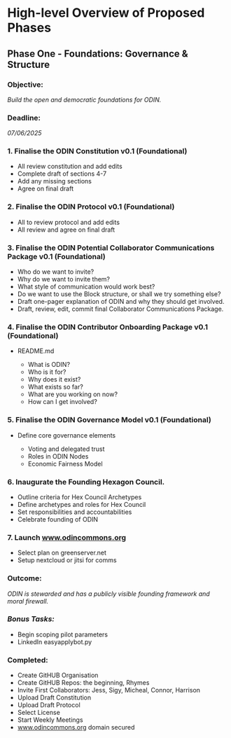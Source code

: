 # High-level Overview of Proposed Phases

## Phase One - Foundations: Governance & Structure

### **Objective**:

_Build the open and democratic foundations for ODIN._

### **Deadline:**

_07/06/2025_

### 1. Finalise the ODIN Constitution v0.1 (Foundational)

- All review constitution and add edits
- Complete draft of sections 4-7
- Add any missing sections
- Agree on final draft

### 2. Finalise the ODIN Protocol v0.1 (Foundational)

- All to review protocol and add edits
- All review and agree on final draft

### 3. Finalise the ODIN Potential Collaborator Communications Package v0.1 (Foundational)

- Who do we want to invite?
- Why do we want to invite them?
- What style of communication would work best?
- Do we want to use the Block structure, or shall we try something else?
- Draft one-pager explanation of ODIN and why they should get involved.
- Draft, review, edit, commit final Collaborator Communications Package.

### 4. Finalise the ODIN Contributor Onboarding Package v0.1 (Foundational)

- README.md

  - What is ODIN?
  - Who is it for?
  - Why does it exist?
  - What exists so far?
  - What are you working on now?
  - How can I get involved?

### 5. Finalise the ODIN Governance Model v0.1 (Foundational)

- Define core governance elements

  - Voting and delegated trust
  - Roles in ODIN Nodes
  - Economic Fairness Model

### 6. Inaugurate the Founding Hexagon Council.

- Outline criteria for Hex Council Archetypes
- Define archetypes and roles for Hex Council
- Set responsibilities and accountabilities
- Celebrate founding of ODIN

### 7. Launch www.odincommons.org

- Select plan on greenserver.net
- Setup nextcloud or jitsi for comms

### **Outcome:**

_ODIN is stewarded and has a publicly visible founding framework and moral firewall._

### _Bonus Tasks:_

- Begin scoping pilot parameters
- LinkedIn easyapplybot.py

### Completed:

- Create GitHUB Organisation
- Create GitHUB Repos: the beginning, Rhymes
- Invite First Collaborators: Jess, Sigy, Micheal, Connor, Harrison
- Upload Draft Constitution
- Upload Draft Protocol
- Select License
- Start Weekly Meetings
- www.odincommons.org domain secured
